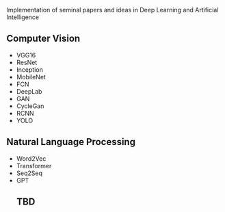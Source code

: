Implementation of seminal papers and ideas in Deep Learning and Artificial Intelligence 


## Computer Vision
<ul>
  <li> VGG16 </li>
  <li> ResNet </li> 
  <li> Inception </li>
  <li> MobileNet </li>
  <li> FCN </li>
  <li> DeepLab </li>
  <li> GAN </li>
  <li> CycleGan </li> 
  <li> RCNN </li>
  <li> YOLO </li>
</ul>

## Natural Language Processing
<ul>
  <li> Word2Vec </li>
  <li> Transformer </li>
  <li> Seq2Seq </li> 
  <li> GPT </li>
 
## TBD
